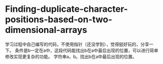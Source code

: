 # Finding-duplicate-character-positions-based-on-two-dimensional-arrays
 学习过程中自己编写的代码，不使用指针（还没学到），觉得挺好玩的，分享一下。
 条件是b一定在a中，这段代码能找出b在a中最后出现的位置，可以进行简单修改实现更复杂的功能。
 字符串a，b。找出b在a中最后出现的位置。
